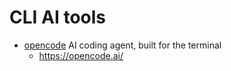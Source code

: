 # CLI AI tools

* [opencode](https://github.com/sst/opencode)
  AI coding agent, built for the terminal
  + https://opencode.ai/
